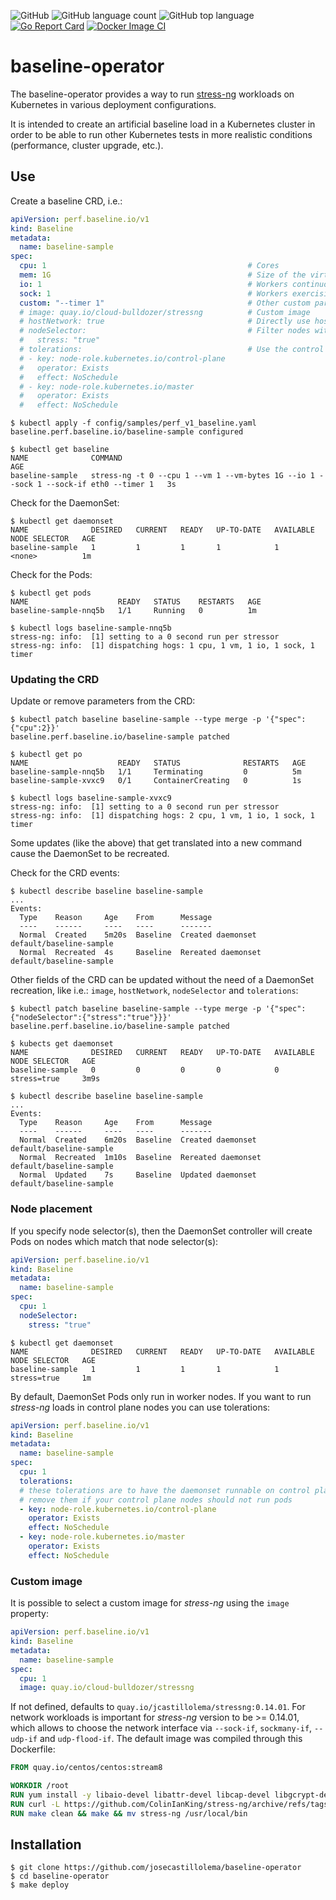 ![GitHub](https://img.shields.io/github/license/josecastillolema/baseline-operator)
![GitHub language count](https://img.shields.io/github/languages/count/josecastillolema/baseline-operator)
![GitHub top language](https://img.shields.io/github/languages/top/josecastillolema/baseline-operator)
[![Go Report Card](https://goreportcard.com/badge/github.com/josecastillolema/baseline-operator)](https://goreportcard.com/report/github.com/josecastillolema/baseline-operator)
[![Docker Image CI](https://github.com/josecastillolema/baseline-operator/actions/workflows/docker-image.yml/badge.svg)](https://github.com/josecastillolema/baseline-operator/actions/workflows/docker-image.yml)

# baseline-operator

The baseline-operator provides a way to run [stress-ng](https://wiki.ubuntu.com/Kernel/Reference/stress-ng) workloads on Kubernetes in various deployment configurations.

It is intended to create an artificial baseline load in a Kubernetes cluster in order to be able to run other Kubernetes tests in more realistic conditions (performance, cluster upgrade, etc.).

## Use

Create a baseline CRD, i.e.:
```yaml
apiVersion: perf.baseline.io/v1
kind: Baseline
metadata:
  name: baseline-sample
spec:
  cpu: 1                                             # Cores
  mem: 1G                                            # Size of the virtual memory. Can be defined as a % of the available memory
  io: 1                                              # Workers continuously calling sync to commit buffer cache to disk
  sock: 1                                            # Workers exercising socket I/O networking
  custom: "--timer 1"                                # Other custom params
  # image: quay.io/cloud-bulldozer/stressng          # Custom image
  # hostNetwork: true                                # Directly use host network
  # nodeSelector:                                    # Filter nodes with labels
  #   stress: "true"
  # tolerations:                                     # Use the control plane nodes
  # - key: node-role.kubernetes.io/control-plane
  #   operator: Exists
  #   effect: NoSchedule
  # - key: node-role.kubernetes.io/master
  #   operator: Exists
  #   effect: NoSchedule
```

```
$ kubectl apply -f config/samples/perf_v1_baseline.yaml
baseline.perf.baseline.io/baseline-sample configured

$ kubectl get baseline
NAME              COMMAND                                                                                AGE
baseline-sample   stress-ng -t 0 --cpu 1 --vm 1 --vm-bytes 1G --io 1 --sock 1 --sock-if eth0 --timer 1   3s
```

Check for the DaemonSet:
```
$ kubectl get daemonset
NAME              DESIRED   CURRENT   READY   UP-TO-DATE   AVAILABLE   NODE SELECTOR   AGE
baseline-sample   1         1         1       1            1           <none>          1m
```

Check for the Pods:
```
$ kubectl get pods
NAME                    READY   STATUS    RESTARTS   AGE
baseline-sample-nnq5b   1/1     Running   0          1m

$ kubectl logs baseline-sample-nnq5b 
stress-ng: info:  [1] setting to a 0 second run per stressor
stress-ng: info:  [1] dispatching hogs: 1 cpu, 1 vm, 1 io, 1 sock, 1 timer
```

### Updating the CRD

Update or remove parameters from the CRD:
```
$ kubectl patch baseline baseline-sample --type merge -p '{"spec":{"cpu":2}}'
baseline.perf.baseline.io/baseline-sample patched

$ kubectl get po
NAME                    READY   STATUS              RESTARTS   AGE
baseline-sample-nnq5b   1/1     Terminating         0          5m
baseline-sample-xvxc9   0/1     ContainerCreating   0          1s

$ kubectl logs baseline-sample-xvxc9
stress-ng: info:  [1] setting to a 0 second run per stressor
stress-ng: info:  [1] dispatching hogs: 2 cpu, 1 vm, 1 io, 1 sock, 1 timer
```

Some updates (like the above) that get translated into a new command cause the DaemonSet to be recreated.

Check for the CRD events:
```
$ kubectl describe baseline baseline-sample
...
Events:
  Type    Reason     Age    From      Message
  ----    ------     ----   ----      -------
  Normal  Created    5m20s  Baseline  Created daemonset default/baseline-sample
  Normal  Recreated  4s     Baseline  Rereated daemonset default/baseline-sample
```

Other fields of the CRD can be updated without the need of a DaemonSet recreation, like i.e.: `image`, `hostNetwork`, `nodeSelector` and `tolerations`:

```
$ kubectl patch baseline baseline-sample --type merge -p '{"spec":{"nodeSelector":{"stress":"true"}}}'
baseline.perf.baseline.io/baseline-sample patched

$ kubects get daemonset
NAME              DESIRED   CURRENT   READY   UP-TO-DATE   AVAILABLE   NODE SELECTOR   AGE
baseline-sample   0         0         0       0            0           stress=true     3m9s

$ kubectl describe baseline baseline-sample
...
Events:
  Type    Reason     Age    From      Message
  ----    ------     ----   ----      -------
  Normal  Created    6m20s  Baseline  Created daemonset default/baseline-sample
  Normal  Recreated  1m10s  Baseline  Rereated daemonset default/baseline-sample
  Normal  Updated    7s     Baseline  Updated daemonset default/baseline-sample
```

### Node placement

If you specify node selector(s), then the DaemonSet controller will create Pods on nodes which match that node selector(s):
```yaml
apiVersion: perf.baseline.io/v1
kind: Baseline
metadata:
  name: baseline-sample
spec:
  cpu: 1
  nodeSelector:
    stress: "true"
```

```
$ kubectl get daemonset
NAME              DESIRED   CURRENT   READY   UP-TO-DATE   AVAILABLE   NODE SELECTOR   AGE
baseline-sample   1         1         1       1            1           stress=true     1m
```

By default, DaemonSet Pods only run in worker nodes. If you want to run *stress-ng* loads in control plane nodes you can use tolerations:
```yaml
apiVersion: perf.baseline.io/v1
kind: Baseline
metadata:
  name: baseline-sample
spec:
  cpu: 1			            
  tolerations:
  # these tolerations are to have the daemonset runnable on control plane nodes
  # remove them if your control plane nodes should not run pods
  - key: node-role.kubernetes.io/control-plane
    operator: Exists
    effect: NoSchedule
  - key: node-role.kubernetes.io/master
    operator: Exists
    effect: NoSchedule
```

### Custom image

It is possible to select a custom image for *stress-ng* using the `image` property:
```yaml
apiVersion: perf.baseline.io/v1
kind: Baseline
metadata:
  name: baseline-sample
spec:
  cpu: 1
  image: quay.io/cloud-bulldozer/stressng
```

If not defined, defaults to `quay.io/jcastillolema/stressng:0.14.01`. For network workloads is important for *stress-ng* version to be >= 0.14.01, which allows to choose the network interface via `--sock-if`, `sockmany-if`, `--udp-if` and `udp-flood-if`. The default image was compiled through this Dockerfile:
```Dockerfile
FROM quay.io/centos/centos:stream8

WORKDIR /root
RUN yum install -y libaio-devel libattr-devel libcap-devel libgcrypt-devel libjpeg-devel keyutils-libs-devel lksctp-tools-devel libatomic zlib-devel cmake gcc
RUN curl -L https://github.com/ColinIanKing/stress-ng/archive/refs/tags/V0.14.01.tar.gz -o V0.14.01.tar.gz && tar -xzvf V0.14.01.tar.gz -C /root --strip-components=1
RUN make clean && make && mv stress-ng /usr/local/bin
```

## Installation

```
$ git clone https://github.com/josecastillolema/baseline-operator
$ cd baseline-operator
$ make deploy
```
